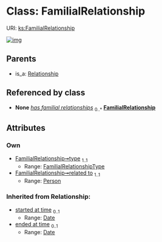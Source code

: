 
# Class: FamilialRelationship




URI: [ks:FamilialRelationship](https://w3id.org/linkml/tests/kitchen_sink/FamilialRelationship)


[![img](https://yuml.me/diagram/nofunky;dir:TB/class/[Relationship],[Person],[Person]<related%20to%201..1-%20[FamilialRelationship&#124;type:FamilialRelationshipType;started_at_time(i):date%20%3F;ended_at_time(i):date%20%3F],[Person]++-%20has%20familial%20relationships%200..*>[FamilialRelationship],[Relationship]^-[FamilialRelationship])](https://yuml.me/diagram/nofunky;dir:TB/class/[Relationship],[Person],[Person]<related%20to%201..1-%20[FamilialRelationship&#124;type:FamilialRelationshipType;started_at_time(i):date%20%3F;ended_at_time(i):date%20%3F],[Person]++-%20has%20familial%20relationships%200..*>[FamilialRelationship],[Relationship]^-[FamilialRelationship])

## Parents

 *  is_a: [Relationship](Relationship.md)

## Referenced by class

 *  **None** *[has familial relationships](has_familial_relationships.md)*  <sub>0..\*</sub>  **[FamilialRelationship](FamilialRelationship.md)**

## Attributes


### Own

 * [FamilialRelationship➞type](FamilialRelationship_type.md)  <sub>1..1</sub>
     * Range: [FamilialRelationshipType](FamilialRelationshipType.md)
 * [FamilialRelationship➞related to](FamilialRelationship_related_to.md)  <sub>1..1</sub>
     * Range: [Person](Person.md)

### Inherited from Relationship:

 * [started at time](started_at_time.md)  <sub>0..1</sub>
     * Range: [Date](Date.md)
 * [ended at time](ended_at_time.md)  <sub>0..1</sub>
     * Range: [Date](Date.md)
